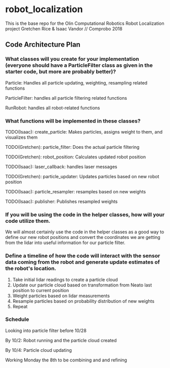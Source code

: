 # robot_localization
This is the base repo for the Olin Computational Robotics Robot Localization project
Gretchen Rice & Isaac Vandor // Comprobo 2018

## Code Architecture Plan
### What classes will you create for your implementation (everyone should have a ParticleFilter class as given in the starter code, but more are probably better)?
Particle: Handles all particle updating, weighting, resampling related functions

ParticleFilter: handles all particle filtering related functions

RunRobot: handles all robot-related functions

### What functions will be implemented in these classes?
TODO(Isaac): create_particle: Makes particles, assigns weight to them, and visualizes them

TODO(Gretchen): particle_filter: Does the actual particle filtering

TODO(Gretchen): robot_position: Calculates updated robot position

TODO(Isaac): laser_callback: handles laser messages

TODO(Gretchen): particle_updater: Updates particles based on new robot position

TODO(Isaac): particle_resampler: resamples based on new weights

TODO(Isaac): publisher: Publishes resampled weights

### If you will be using the code in the helper classes, how will your code utilize them.
We will almost certainly use the code in the helper classes as a good way to define our new robot positions and convert the coordinates we are getting from the lidar into useful information for our particle filter.

### Define a timeline of how the code will interact with the sensor data coming from the robot and generate update estimates of the robot's location.
1. Take initial lidar readings to create a particle cloud
2. Update our particle cloud based on transformation from Neato last position to current position
3. Weight particles based on lidar measurements
4. Resample particles based on probability distribution of new weights
5. Repeat



### Schedule
Looking into particle filter before 10/28

By 10/2: Robot running and the particle cloud created

By 10/4: Particle cloud updating

Working Monday the 8th to be combining and and refining
